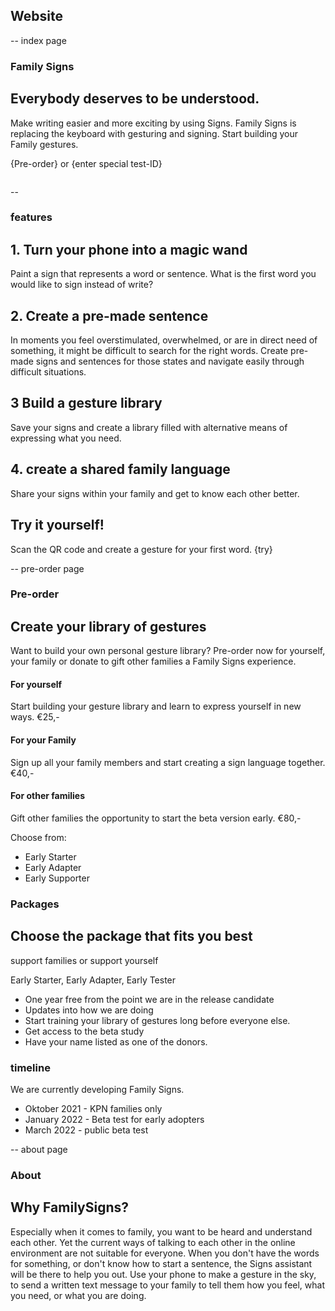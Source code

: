 ## Website

-- index page

### Family Signs
## Everybody deserves to be understood.

Make writing easier and more exciting by using Signs. 
Family Signs is replacing the keyboard with gesturing and signing.
Start building your Family gestures.

{Pre-order} or {enter special test-ID}

<image that shows gesturing in the sky>

--

### features
## 1. Turn your phone into a magic wand
Paint a sign that represents a word or sentence. What is the first word you would like to sign instead of write?

## 2. Create a pre-made sentence
In moments you feel overstimulated, overwhelmed, or are in direct need of something, it might be difficult to search for the right words. Create pre-made signs and sentences for those states and navigate easily through difficult situations.

## 3 Build a gesture library
Save your signs and create a library filled with alternative means of expressing what you need.

## 4. create a shared family language
Share your signs within your family and get to know each other better.

##  Try it yourself!
Scan the QR code and create a gesture for your first word.
{try}




-- pre-order page

### Pre-order
## Create your library of gestures
Want to build your own personal gesture library? Pre-order now for yourself, your family or donate to gift other families a Family Signs experience.

#### For yourself
Start building your gesture library and learn to express yourself in new ways.
€25,-

#### For your Family
Sign up all your family members and start creating a sign language together.
€40,-

#### For other families
Gift other families the opportunity to start the beta version early.
€80,-

Choose from:
- Early Starter
- Early Adapter
- Early Supporter

### Packages
## Choose the package that fits you best
support families or support yourself

Early Starter, Early Adapter, Early Tester

- One year free from the point we are in the release candidate
- Updates into how we are doing
- Start training your library of gestures long before everyone else.
- Get access to the beta study
- Have your name listed as one of the donors.

### timeline
We are currently developing Family Signs. 

- Oktober 2021 - KPN families only
- January 2022 - Beta test for early adopters
- March 2022 - public beta test


-- about page

### About
## Why FamilySigns?

Especially when it comes to family, you want to be heard and understand each other.
Yet the current ways of talking to each other in the online environment are not suitable for everyone. When you don't have the words for something, or don't know how to start a sentence, the Signs assistant will be there to help you out. Use your phone to make a gesture in the sky, to send a written text message to your family to tell them how you feel, what you need, or what you are doing.
